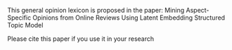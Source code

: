 This general opinion lexicon is proposed in the paper: 
Mining Aspect-Specific Opinions from Online Reviews Using Latent Embedding Structured Topic Model

Please cite this paper if you use it in your research

